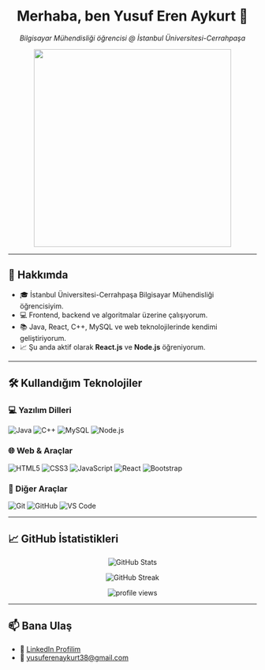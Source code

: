 <h1 align="center">Merhaba, ben Yusuf Eren Aykurt 👋</h1>

<p align="center">
  <em>Bilgisayar Mühendisliği öğrencisi @ İstanbul Üniversitesi-Cerrahpaşa</em>
</p>

<p align="center">
  <img src="https://media.tenor.com/E6gGjzqvQEEAAAAC/developer.gif" width="400"/>
</p>


---

## 🚀 Hakkımda

- 🎓 İstanbul Üniversitesi-Cerrahpaşa Bilgisayar Mühendisliği öğrencisiyim.  
- 💻 Frontend, backend ve algoritmalar üzerine çalışıyorum.  
- 📚 Java, React, C++, MySQL ve web teknolojilerinde kendimi geliştiriyorum.  
- 📈 Şu anda aktif olarak **React.js** ve **Node.js** öğreniyorum.  

---

## 🛠️ Kullandığım Teknolojiler

### 💻 Yazılım Dilleri
![Java](https://img.shields.io/badge/Java-ED8B00?style=flat-square&logo=java&logoColor=white)
![C++](https://img.shields.io/badge/C++-00599C?style=flat-square&logo=c%2B%2B&logoColor=white)
![MySQL](https://img.shields.io/badge/MySQL-4479A1?style=flat-square&logo=mysql&logoColor=white)
![Node.js](https://img.shields.io/badge/Node.js-339933?style=flat-square&logo=nodedotjs&logoColor=white)

### 🌐 Web & Araçlar
![HTML5](https://img.shields.io/badge/HTML5-E34F26?style=flat-square&logo=html5&logoColor=white)
![CSS3](https://img.shields.io/badge/CSS3-1572B6?style=flat-square&logo=css3&logoColor=white)
![JavaScript](https://img.shields.io/badge/JavaScript-F7DF1E?style=flat-square&logo=javascript&logoColor=black)
![React](https://img.shields.io/badge/React-20232A?style=flat-square&logo=react&logoColor=61DAFB)
![Bootstrap](https://img.shields.io/badge/Bootstrap-7952B3?style=flat-square&logo=bootstrap&logoColor=white)

### 🧰 Diğer Araçlar
![Git](https://img.shields.io/badge/Git-F05032?style=flat-square&logo=git&logoColor=white)
![GitHub](https://img.shields.io/badge/GitHub-181717?style=flat-square&logo=github&logoColor=white)
![VS Code](https://img.shields.io/badge/VS%20Code-007ACC?style=flat-square&logo=visual-studio-code&logoColor=white)

---

## 📈 GitHub İstatistikleri

<p align="center">
  <img src="https://github-readme-stats.vercel.app/api?username=yusuferenaykurtt&show_icons=true&theme=tokyonight" alt="GitHub Stats" />
</p>

<p align="center">
  <img src="https://github-readme-streak-stats.herokuapp.com/?user=yusuferenaykurtt&theme=tokyonight" alt="GitHub Streak" />
</p>

<p align="center">
  <img src="https://komarev.com/ghpvc/?username=yusuferenaykurtt&label=Profil%20G%C3%B6r%C3%BCnt%C3%BClenme%20Say%C4%B1s%C4%B1&color=blue&style=flat" alt="profile views" />
</p>

---

## 📫 Bana Ulaş

- 🔗 [LinkedIn Profilim](https://www.linkedin.com/in/yusuf-eren-aykurt-693b4630b)
- 📧 yusuferenaykurt38@gmail.com




